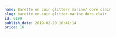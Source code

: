 ```yaml
---
name: Barette en cuir glitter/ marine/ doré clair
slug: barette-en-cuir-glitter-marine-dore-clair
id: 6199
publish_date: 2019-02-20 16:41:14
price: 16
---
```

